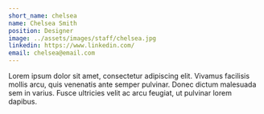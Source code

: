 ```yaml
---
short_name: chelsea
name: Chelsea Smith 
position: Designer
image: ../assets/images/staff/chelsea.jpg
linkedin: https://www.linkedin.com/
email: chelsea@email.com
---
```

Lorem ipsum dolor sit amet, consectetur adipiscing elit. Vivamus facilisis mollis arcu, quis venenatis ante semper pulvinar. Donec dictum malesuada sem in varius. Fusce ultricies velit ac arcu feugiat, ut pulvinar lorem dapibus. 
